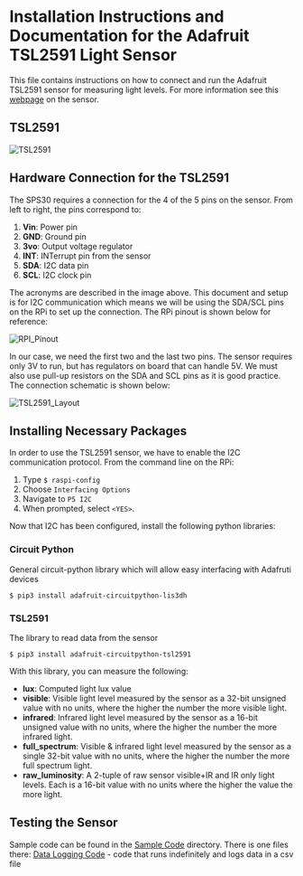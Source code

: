 # Installation Instructions and Documentation for the Adafruit TSL2591 Light Sensor
This file contains instructions on how to connect and run the Adafruit TSL2591 sensor for measuring light levels. For more information see this [webpage](https://learn.adafruit.com/adafruit-tsl2591/overview) on the sensor. 

## TSL2591
![TSL2591](https://media.digikey.com/Photos/Adafruit%20Industries%20LLC/MFG_1980.jpg)

## Hardware Connection for the TSL2591
The SPS30 requires a connection for the 4 of the 5 pins on the sensor. From left to right, the pins correspond to:
1. **Vin**: Power pin
2. **GND**: Ground pin
3. **3vo**: Output voltage regulator
4. **INT**: INTerrupt pin from the sensor
5. **SDA**: I2C data pin
4. **SCL**: I2C clock pin

The acronyms are described in the image above. This document and setup is for I2C communication which means we will be using the SDA/SCL pins on the RPi to set up the connection. The RPi pinout is shown below for reference:

![RPI_Pinout](https://docs.microsoft.com/en-us/windows/iot-core/media/pinmappingsrpi/rp2_pinout.png)

In our case, we need the first two and the last two pins. The sensor requires only 3V to run, but has regulators on board that can handle 5V. We must also use pull-up resistors on the SDA and SCL pins as it is good practice. The connection schematic is shown below:

![TSL2591_Layout](Layouts/TSL2591_bb.png)

## Installing Necessary Packages
In order to use the TSL2591 sensor, we have to enable the I2C communication protocol. From the command line on the RPi:
1. Type ```$ raspi-config```
2. Choose ```Interfacing Options```
3. Navigate to ```P5 I2C```
4. When prompted, select ```<YES>```. 

Now that I2C has been configured, install the following python libraries:

### Circuit Python
General circuit-python library which will allow easy interfacing with Adafruti devices
```
$ pip3 install adafruit-circuitpython-lis3dh
```

### TSL2591
The library to read data from the sensor
```
$ pip3 install adafruit-circuitpython-tsl2591
```

With this library, you can measure the following:
- **lux**: Computed light lux value
- **visible**: Visible light level measured by the sensor as a 32-bit unsigned value with no units, where the higher the number the more visible light.
- **infrared**: Infrared light level measured by the sensor as a 16-bit unsigned value with no units, where the higher the number the more infrared light.
- **full_spectrum**: Visible & infrared light level measured by the sensor as a single 32-bit value with no units, where the higher the number the more full spectrum light.
- **raw_luminosity**: A 2-tuple of raw sensor visible+IR and IR only light levels. Each is a 16-bit value with no units where the higher the value the more light.


## Testing the Sensor

Sample code can be found in the [Sample Code](Sample_Code/) directory. There is one files there: [Data Logging Code](Sample_Code/tsl2591_datalogger.py) - code that runs indefinitely and logs data in a csv file
